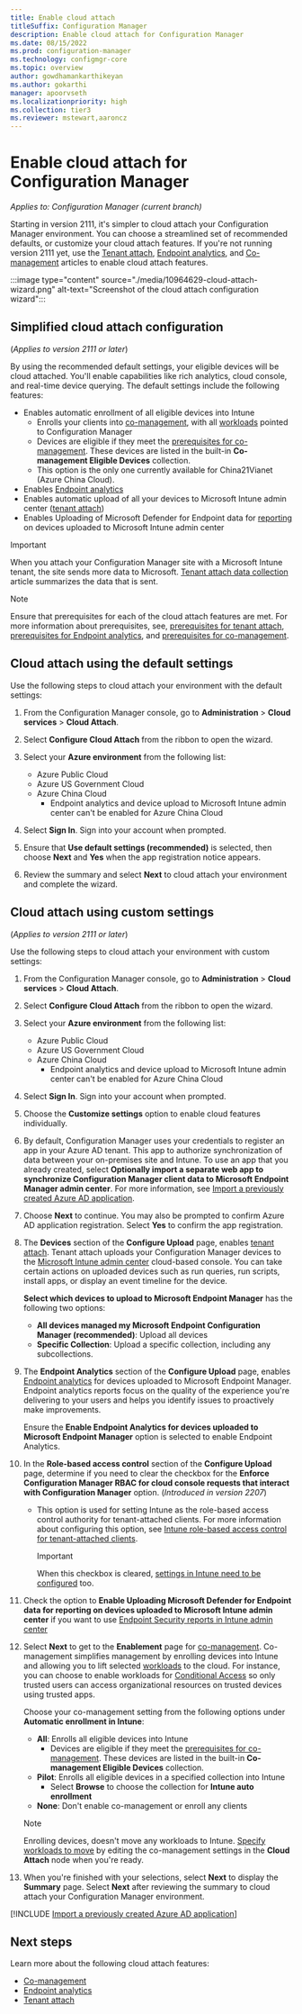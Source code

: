 ```yaml
---
title: Enable cloud attach
titleSuffix: Configuration Manager
description: Enable cloud attach for Configuration Manager
ms.date: 08/15/2022
ms.prod: configuration-manager
ms.technology: configmgr-core
ms.topic: overview
author: gowdhamankarthikeyan
ms.author: gokarthi
manager: apoorvseth
ms.localizationpriority: high
ms.collection: tier3
ms.reviewer: mstewart,aaroncz 
---
```


# Enable cloud attach for Configuration Manager

*Applies to: Configuration Manager (current branch)*

Starting in version 2111, it's simpler to cloud attach your Configuration Manager environment. You can choose a streamlined set of recommended defaults, or customize your cloud attach features. If you're not running version 2111 yet, use the [Tenant attach](../tenant-attach/device-sync-actions.md?toc=/mem/configmgr/cloud-attach/toc.json&bc=/mem/configmgr/cloud-attach/breadcrumb/toc.json), [Endpoint analytics](../../analytics/overview.md?toc=/mem/configmgr/cloud-attach/toc.json&bc=/mem/configmgr/cloud-attach/breadcrumb/toc.json), and [Co-management](../comanage/tutorial-co-manage-clients.md?toc=/mem/configmgr/cloud-attach/toc.json&bc=/mem/configmgr/cloud-attach/breadcrumb/toc.json) articles to enable cloud attach features.

:::image type="content" source="./media/10964629-cloud-attach-wizard.png" alt-text="Screenshot of the cloud attach configuration wizard":::

## <a name="bkmk_attach"></a> Simplified cloud attach configuration
<!--10964629-->
(*Applies to version 2111 or later*)

By using the recommended default settings, your eligible devices will be cloud attached. You'll enable capabilities like rich analytics, cloud console, and real-time device querying. The default settings include the following features:

- Enables automatic enrollment of all eligible devices into Intune
    - Enrolls your clients into [co-management](../comanage/tutorial-co-manage-clients.md?toc=/mem/configmgr/cloud-attach/toc.json&bc=/mem/configmgr/cloud-attach/breadcrumb/toc.json), with all [workloads](../comanage/workloads.md?toc=/mem/configmgr/cloud-attach/toc.json&bc=/mem/configmgr/cloud-attach/breadcrumb/toc.json) pointed to Configuration Manager
    - Devices are eligible if they meet the [prerequisites for co-management](../comanage/overview.md?toc=/mem/configmgr/cloud-attach/toc.json&bc=/mem/configmgr/cloud-attach/breadcrumb/toc.json#prerequisites). These devices are listed in the built-in **Co-management Eligible Devices** collection. <!--12377291-->
    - This option is the only one currently available for China21Vianet (Azure China Cloud).
- Enables [Endpoint analytics](../../analytics/scores.md?toc=/mem/configmgr/cloud-attach/toc.json&bc=/mem/configmgr/cloud-attach/breadcrumb/toc.json)
- Enables automatic upload of all your devices to Microsoft Intune admin center ([tenant attach](../tenant-attach/device-sync-actions.md?toc=/mem/configmgr/cloud-attach/toc.json&bc=/mem/configmgr/cloud-attach/breadcrumb/toc.json))
- Enables Uploading of Microsoft Defender for Endpoint data for [reporting](../tenant-attach/deploy-antivirus-policy.md#bkmk_mdereports) on devices uploaded to Microsoft Intune admin center

> [!IMPORTANT]
> When you attach your Configuration Manager site with a Microsoft Intune tenant, the site sends more data to Microsoft. [Tenant attach data collection](../tenant-attach/data-collection.md) article summarizes the data that is sent.

> [!Note]
> Ensure that prerequisites for each of the cloud attach features are met. For more information about prerequisites, see, [prerequisites for tenant attach](../tenant-attach/device-sync-actions.md?toc=/mem/configmgr/cloud-attach/toc.json&bc=/mem/configmgr/cloud-attach/breadcrumb/toc.json), [prerequisites for Endpoint analytics](../../analytics/overview.md?toc=/mem/configmgr/cloud-attach/toc.json&bc=/mem/configmgr/cloud-attach/breadcrumb/toc.json), and [prerequisites for co-management](../comanage/overview.md?toc=/mem/configmgr/cloud-attach/toc.json&bc=/mem/configmgr/cloud-attach/breadcrumb/toc.json#prerequisites).
## Cloud attach using the default settings

Use the following steps to cloud attach your environment with the default settings:
  
1. From the Configuration Manager console, go to **Administration** > **Cloud services** > **Cloud Attach**.
1. Select **Configure Cloud Attach** from the ribbon to open the wizard.
1. Select your **Azure environment** from the following list:
   - Azure Public Cloud
   - Azure US Government Cloud
   - Azure China Cloud
      - Endpoint analytics and device upload to Microsoft Intune admin center can't be enabled for Azure China Cloud

1. Select **Sign In**. Sign into your account when prompted.
1. Ensure that **Use default settings (recommended)** is selected, then choose **Next** and **Yes** when the app registration notice appears.  
1. Review the summary and select **Next** to cloud attach your environment and complete the wizard.

## Cloud attach using custom settings
<!--10964629-->
(*Applies to version 2111 or later*)

Use the following steps to cloud attach your environment with custom settings:

1. From the Configuration Manager console, go to **Administration** > **Cloud services** > **Cloud Attach**.
1. Select **Configure Cloud Attach** from the ribbon to open the wizard.
1. Select your **Azure environment** from the following list:
   - Azure Public Cloud
   - Azure US Government Cloud
   - Azure China Cloud
      - Endpoint analytics and device upload to Microsoft Intune admin center can't be enabled for Azure China Cloud
1. Select **Sign In**. Sign into your account when prompted.
1. Choose the **Customize settings** option to enable cloud features individually.
1. By default, Configuration Manager uses your credentials to register an app in your Azure AD tenant. This app to authorize synchronization of data between your on-premises site and Intune. To use an app that you already created, select  **Optionally import a separate web app to synchronize Configuration Manager client data to Microsoft Endpoint Manager admin center**. For more information, see [Import a previously created Azure AD application](#bkmk_aad_app).

1. Choose **Next** to continue. You may also be prompted to confirm Azure AD application registration. Select **Yes** to confirm the app registration.
1. The **Devices** section of the **Configure Upload** page, enables [tenant attach](../tenant-attach/device-sync-actions.md?toc=/mem/configmgr/cloud-attach/toc.json&bc=/mem/configmgr/cloud-attach/breadcrumb/toc.json). Tenant attach uploads your Configuration Manager devices to the [Microsoft Intune admin center](https://go.microsoft.com/fwlink/?linkid=2109431) cloud-based console. You can take certain actions on uploaded devices such as run queries, run scripts, install apps, or display an event timeline for the device.

   **Select which devices to upload to Microsoft Endpoint Manager** has the following two options:
   - **All devices managed my Microsoft Endpoint Configuration Manager (recommended)**: Upload all devices
   - **Specific Collection**: Upload a specific collection, including any subcollections.
1. The **Endpoint Analytics** section of the **Configure Upload** page, enables [Endpoint analytics](../../analytics/scores.md?toc=/mem/configmgr/cloud-attach/toc.json&bc=/mem/configmgr/cloud-attach/breadcrumb/toc.json) for devices uploaded to Microsoft Endpoint Manager. Endpoint analytics reports focus on the quality of the experience you're delivering to your users and helps you identify issues to proactively make improvements.

   Ensure the **Enable Endpoint Analytics for devices uploaded to Microsoft Endpoint Manager** option is selected to enable Endpoint Analytics.

1. In the **Role-based access control** section of the **Configure Upload** page, determine if you need to clear the checkbox for the **Enforce Configuration Manager RBAC for cloud console requests that interact with Configuration Manager** option. (*Introduced in version 2207*)
   - This option is used for setting Intune as the role-based access control authority for tenant-attached clients. For more information about configuring this option, see [Intune role-based access control for tenant-attached clients](use-intune-rbac.md).

     > [!IMPORTANT]
     > When this checkbox is cleared, [settings in Intune need to be configured](use-intune-rbac.md) too.

1. Check the option to **Enable Uploading Microsoft Defender for Endpoint data for reporting on devices uploaded to Microsoft Intune admin center** if you want to use [Endpoint Security reports in Intune admin center](deploy-antivirus-policy.md#bkmk_mdereports)

1. Select **Next** to get to the **Enablement** page for [co-management](../comanage/tutorial-co-manage-clients.md?toc=/mem/configmgr/cloud-attach/toc.json&bc=/mem/configmgr/cloud-attach/breadcrumb/toc.json). Co-management simplifies management by enrolling devices into Intune and allowing you to lift selected [workloads](../comanage/workloads.md?toc=/mem/configmgr/cloud-attach/toc.json&bc=/mem/configmgr/cloud-attach/breadcrumb/toc.json) to the cloud. For instance, you can choose to enable workloads for [Conditional Access](../comanage/quickstart-conditional-access.md?toc=/mem/configmgr/cloud-attach/toc.json&bc=/mem/configmgr/cloud-attach/breadcrumb/toc.json) so only trusted users can access organizational resources on trusted devices using trusted apps.

   Choose your co-management setting from the following options under **Automatic enrollment in Intune**:
      - **All**: Enrolls all eligible devices into Intune
        - Devices are eligible if they meet the [prerequisites for co-management](../comanage/overview.md?toc=/mem/configmgr/cloud-attach/toc.json&bc=/mem/configmgr/cloud-attach/breadcrumb/toc.json#prerequisites). These devices are listed in the built-in **Co-management Eligible Devices** collection. <!--12377291-->
      - **Pilot**: Enrolls all eligible devices in a specified collection into Intune
         - Select **Browse** to choose the collection for **Intune auto enrollment**
      - **None**: Don't enable co-management or enroll any clients
      
    > [!NOTE]
    > Enrolling devices, doesn't move any workloads to Intune. [Specify workloads to move](../comanage/how-to-switch-workloads.md?toc=/mem/configmgr/cloud-attach/toc.json&bc=/mem/configmgr/cloud-attach/breadcrumb/toc.json) by editing the co-management settings in the **Cloud Attach** node when you're ready.
1. When you're finished with your selections, select **Next** to display the **Summary** page. Select **Next** after reviewing the summary to cloud attach your Configuration Manager environment.

[!INCLUDE [Import a previously created Azure AD application](../tenant-attach/includes/import-azure-app.md)]

## Next steps

Learn more about the following cloud attach features:

- [Co-management](../comanage/tutorial-co-manage-clients.md?toc=/mem/configmgr/cloud-attach/toc.json&bc=/mem/configmgr/cloud-attach/breadcrumb/toc.json)
- [Endpoint analytics](../../analytics/scores.md?toc=/mem/configmgr/cloud-attach/toc.json&bc=/mem/configmgr/cloud-attach/breadcrumb/toc.json)
- [Tenant attach](../tenant-attach/device-sync-actions.md?toc=/mem/configmgr/cloud-attach/toc.json&bc=/mem/configmgr/cloud-attach/breadcrumb/toc.json)
